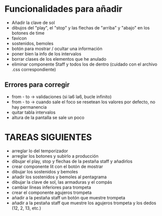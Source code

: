 # Funcionalidades para añadir

- Añadir la clave de sol
- dibujos del "play", el "stop" y las flechas de "arriba" y "abajo" en los botones de time
- favicon
- sostenidos, bemoles
- botón para mostrar / ocultar una información
- poner bien la info de los intervalos
- borrar clases de los elementos que he anulado
- eliminar componente Staff y todos los de dentro (cuidado con el archivo .css correspondiente)

## Errores para corregir

- from - to -> validaciones (si la6 la6, bucle infinito)
- from - to -> cuando sale el foco se resetean los valores por defecto, no hay permanencia
- quitar tabla intervalos
- altura de la pantalla se sale un poco

# TAREAS SIGUIENTES
- arreglar lo del temporizador
- arreglar los botones y subirlo a producción
- dibujar el play, stop y flechas de la pestaña staff y añadirlos
- crear componente lit con el botón de mostrar
- dibujar los sostenidos y bemoles
- añadir los sostenidos y bemoles al pentagrama
- dibujar la clave de sol, las armaduras y el compás
- cambiar líneas inferiores para trompeta
- crear el componente agujeros trompeta
- añadir a la pestaña staff un botón que muestre trompeta
- añadir a la pestaña staff que muestre los agujeros trompeta y los dedos (12, 2, 13, etc.)

